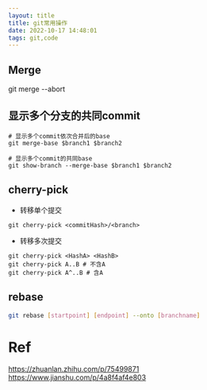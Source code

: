```yaml
---
layout: title
title: git常用操作
date: 2022-10-17 14:48:01
tags: git,code
---
```


## Merge
git merge --abort


## 显示多个分支的共同commit
```
# 显示多个commit依次合并后的base
git merge-base $branch1 $branch2 

# 显示多个commit的共同base
git show-branch --merge-base $branch1 $branch2 
```

## cherry-pick

- 转移单个提交
```
git cherry-pick <commitHash>/<branch>
```
- 转移多次提交
```
git cherry-pick <HashA> <HashB>
git cherry-pick A..B # 不含A
git cherry-pick A^..B # 含A
```
## rebase

```sh
git rebase [startpoint] [endpoint] --onto [branchname]
```

# Ref
https://zhuanlan.zhihu.com/p/75499871
https://www.jianshu.com/p/4a8f4af4e803